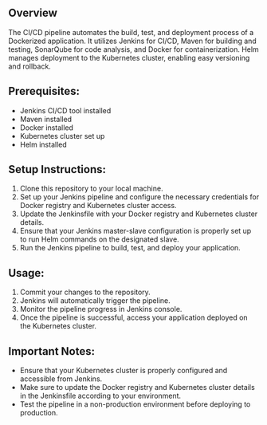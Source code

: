 ## Overview
The CI/CD pipeline automates the build, test, and deployment process of a Dockerized application. It utilizes Jenkins for CI/CD, Maven for building and testing, SonarQube for code analysis, and Docker for containerization. Helm manages deployment to the Kubernetes cluster, enabling easy versioning and rollback.


## Prerequisites:

- Jenkins CI/CD tool installed
- Maven installed
- Docker installed
- Kubernetes cluster set up
- Helm installed


## Setup Instructions:

1. Clone this repository to your local machine.
2. Set up your Jenkins pipeline and configure the necessary credentials for Docker registry and  Kubernetes cluster access.
4. Update the Jenkinsfile with your Docker registry and Kubernetes cluster details.
5. Ensure that your Jenkins master-slave configuration is properly set up to run Helm commands on the designated slave.
6. Run the Jenkins pipeline to build, test, and deploy your application.


## Usage:

1. Commit your changes to the repository.
2. Jenkins will automatically trigger the pipeline.
3. Monitor the pipeline progress in Jenkins console.
4. Once the pipeline is successful, access your application deployed on the Kubernetes cluster.

## Important Notes:

- Ensure that your Kubernetes cluster is properly configured and accessible from Jenkins.
- Make sure to update the Docker registry and Kubernetes cluster details in the Jenkinsfile according to your environment.
- Test the pipeline in a non-production environment before deploying to production.
